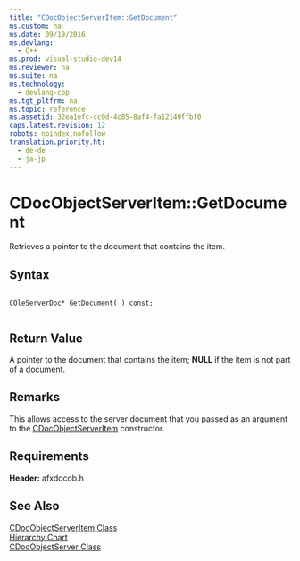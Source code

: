 ```yaml
---
title: "CDocObjectServerItem::GetDocument"
ms.custom: na
ms.date: 09/19/2016
ms.devlang: 
  - C++
ms.prod: visual-studio-dev14
ms.reviewer: na
ms.suite: na
ms.technology: 
  - devlang-cpp
ms.tgt_pltfrm: na
ms.topic: reference
ms.assetid: 32ea1efc-cc0d-4c85-8af4-fa12149ffbf0
caps.latest.revision: 12
robots: noindex,nofollow
translation.priority.ht: 
  - de-de
  - ja-jp
---
```

# CDocObjectServerItem::GetDocument
Retrieves a pointer to the document that contains the item.  
  
## Syntax  
  
```  
  
COleServerDoc* GetDocument( ) const;  
  
```  
  
## Return Value  
 A pointer to the document that contains the item; **NULL** if the item is not part of a document.  
  
## Remarks  
 This allows access to the server document that you passed as an argument to the [CDocObjectServerItem](../vs140/CDocObjectServerItem--CDocObjectServerItem.md) constructor.  
  
## Requirements  
 **Header:** afxdocob.h  
  
## See Also  
 [CDocObjectServerItem Class](../vs140/CDocObjectServerItem-Class.md)   
 [Hierarchy Chart](../vs140/Hierarchy-Chart.md)   
 [CDocObjectServer Class](../vs140/CDocObjectServer-Class.md)